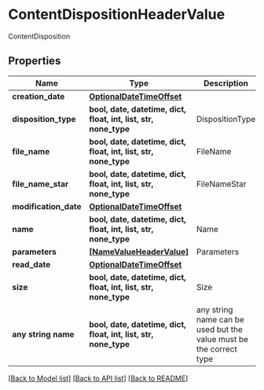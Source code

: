 # ContentDispositionHeaderValue

ContentDisposition

## Properties
Name | Type | Description | Notes
------------ | ------------- | ------------- | -------------
**creation_date** | [**OptionalDateTimeOffset**](OptionalDateTimeOffset.md) |  | [optional] 
**disposition_type** | **bool, date, datetime, dict, float, int, list, str, none_type** | DispositionType | [optional] 
**file_name** | **bool, date, datetime, dict, float, int, list, str, none_type** | FileName | [optional] 
**file_name_star** | **bool, date, datetime, dict, float, int, list, str, none_type** | FileNameStar | [optional] 
**modification_date** | [**OptionalDateTimeOffset**](OptionalDateTimeOffset.md) |  | [optional] 
**name** | **bool, date, datetime, dict, float, int, list, str, none_type** | Name | [optional] 
**parameters** | [**[NameValueHeaderValue]**](NameValueHeaderValue.md) | Parameters | [optional] 
**read_date** | [**OptionalDateTimeOffset**](OptionalDateTimeOffset.md) |  | [optional] 
**size** | **bool, date, datetime, dict, float, int, list, str, none_type** | Size | [optional] 
**any string name** | **bool, date, datetime, dict, float, int, list, str, none_type** | any string name can be used but the value must be the correct type | [optional]

[[Back to Model list]](../README.md#documentation-for-models) [[Back to API list]](../README.md#documentation-for-api-endpoints) [[Back to README]](../README.md)


